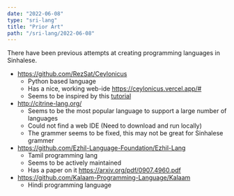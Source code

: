 ```yaml
---
date: "2022-06-08"
type: "sri-lang"
title: "Prior Art"
path: "/sri-lang/2022-06-08"
---
```


There have been previous attempts at creating programming languages in Sinhalese. 

- https://github.com/RezSat/Ceylonicus
    - Python based language
    - Has a nice, working web-ide https://ceylonicus.vercel.app/#
    - Seems to be inspired by this [tutorial](https://github.com/davidcallanan/py-myopl-code)
- http://citrine-lang.org/
    - Seems to be the most popular language to support a large number of languages
    - Could not find a web IDE (Need to download and run locally)
    - The grammer seems to be fixed, this may not be great for Sinhalese grammer
- https://github.com/Ezhil-Language-Foundation/Ezhil-Lang
    - Tamil programming lang
    - Seems to be actively maintained
    - Has a paper on it https://arxiv.org/pdf/0907.4960.pdf 
- https://github.com/Kalaam-Programming-Language/Kalaam
    - Hindi programming language
